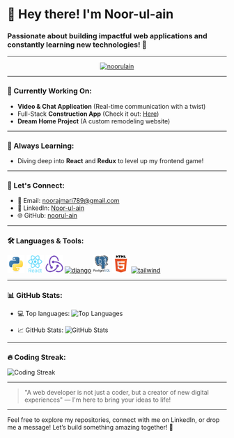 # 👋 Hey there! I'm Noor-ul-ain

### Passionate about building impactful web applications and constantly learning new technologies! 🚀

---

<p align="center">
  <a href="https://github.com/ryo-ma/github-profile-trophy">
    <img src="https://github-profile-trophy.vercel.app/?username=noorulain" alt="noorulain" />
  </a>
</p>

---

### 🔭 Currently Working On:
- **Video & Chat Application** (Real-time communication with a twist)
- Full-Stack **Construction App** (Check it out: [Here](https://github.com/noorul-ain/Construction-app))
- **Dream Home Project** (A custom remodeling website)

---

### 🌱 Always Learning:
- Diving deep into **React** and **Redux** to level up my frontend game!

---

### 💬 Let's Connect:
- 📧 Email: [noorajmari789@gmail.com](mailto:noorajmari789@gmail.com)
- 🔗 LinkedIn: [Noor-ul-ain](https://linkedin.com/in/noorulain)
- 🌐 GitHub: [noorul-ain](https://github.com/noorul-ain)

---

### 🛠️ Languages & Tools:
<p align="left">
  <a href="https://www.python.org" target="_blank"><img src="https://raw.githubusercontent.com/devicons/devicon/master/icons/python/python-original.svg" alt="python" width="40" height="40"/></a>
  <a href="https://reactjs.org/" target="_blank"><img src="https://raw.githubusercontent.com/devicons/devicon/master/icons/react/react-original-wordmark.svg" alt="react" width="40" height="40"/></a>
  <a href="https://redux.js.org" target="_blank"><img src="https://raw.githubusercontent.com/devicons/devicon/master/icons/redux/redux-original.svg" alt="redux" width="40" height="40"/></a>
  <a href="https://www.djangoproject.com/" target="_blank"><img src="https://cdn.worldvectorlogo.com/logos/django.svg" alt="django" width="40" height="40"/></a>
  <a href="https://www.postgresql.org" target="_blank"><img src="https://raw.githubusercontent.com/devicons/devicon/master/icons/postgresql/postgresql-original-wordmark.svg" alt="postgresql" width="40" height="40"/></a>
  <a href="https://www.w3.org/html/" target="_blank"><img src="https://raw.githubusercontent.com/devicons/devicon/master/icons/html5/html5-original-wordmark.svg" alt="html5" width="40" height="40"/></a>
  <a href="https://tailwindcss.com/" target="_blank"><img src="https://www.vectorlogo.zone/logos/tailwindcss/tailwindcss-icon.svg" alt="tailwind" width="40" height="40"/></a>
</p>

---

### 📊 GitHub Stats:
- 💻 Top languages:
  ![Top Languages](https://github-readme-stats.vercel.app/api/top-langs?username=noorul-ain&show_icons=true&locale=en&layout=compact)
  
- 📈 GitHub Stats:
  ![GitHub Stats](https://github-readme-stats.vercel.app/api?username=noorul-ain&show_icons=true&locale=en)

---

### 🔥 Coding Streak:
![Coding Streak](https://github-readme-streak-stats.herokuapp.com/?user=noorulain)

---

> "A web developer is not just a coder, but a creator of new digital experiences" — I'm here to bring your ideas to life!

---

Feel free to explore my repositories, connect with me on LinkedIn, or drop me a message! Let’s build something amazing together! 🌟

